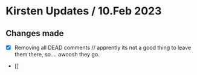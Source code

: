 # Kirsten Updates / 10.Feb 2023

## Changes made

- [x] Removing all DEAD comments // apprently its not a good thing to leave them
      there, so.... awoosh they go.
- []
